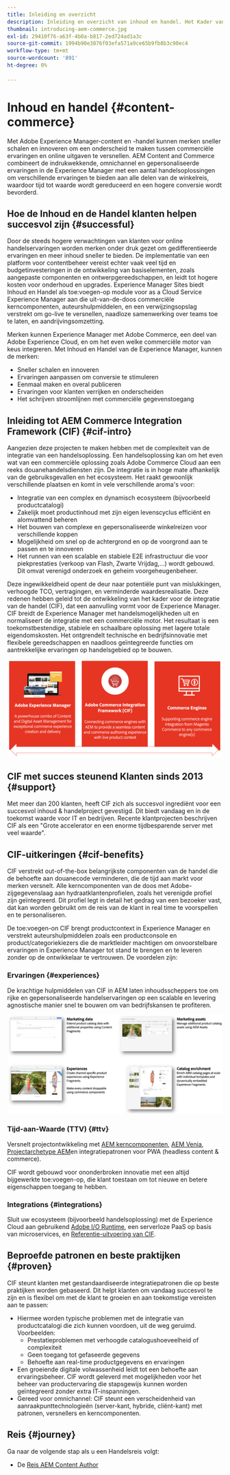 ```yaml
---
title: Inleiding en overzicht
description: Inleiding en overzicht van inhoud en handel. Het Kader van de Integratie van de Handel van de Experience Manager (CIF) wordt geadviseerd Adobe om de handelsdiensten van Adobe Commerce en andere derde handelsoplossingen met de Experience Cloud te integreren en uit te breiden.
thumbnail: introducing-aem-commerce.jpg
exl-id: 29410f76-a63f-4b0a-b817-2ed724ad1a3c
source-git-commit: 1994b90e3876f03efa571a9ce65b9fb8b3c90ec4
workflow-type: tm+mt
source-wordcount: '891'
ht-degree: 0%

---
```


# Inhoud en handel {#content-commerce}

Met Adobe Experience Manager-content en -handel kunnen merken sneller schalen en innoveren om een onderscheid te maken tussen commerciële ervaringen en online uitgaven te versnellen. AEM Content and Commerce combineert de indrukwekkende, omnichannel en gepersonaliseerde ervaringen in de Experience Manager met een aantal handelsoplossingen om verschillende ervaringen te bieden aan alle delen van de winkelreis, waardoor tijd tot waarde wordt gereduceerd en een hogere conversie wordt bevorderd.

## Hoe de Inhoud en de Handel klanten helpen succesvol zijn {#successful}

Door de steeds hogere verwachtingen van klanten voor online handelservaringen worden merken onder druk gezet om gedifferentieerde ervaringen en meer inhoud sneller te bieden. De implementatie van een platform voor contentbeheer vereist echter vaak veel tijd en budgetinvesteringen in de ontwikkeling van basiselementen, zoals aangepaste componenten en ontwerpgereedschappen, en leidt tot hogere kosten voor onderhoud en upgrades. Experience Manager Sites biedt Inhoud en Handel als toe:voegen-op module voor as a Cloud Service Experience Manager aan die uit-van-de-doos commerciële kerncomponenten, auteurshulpmiddelen, en een verwijzingsopslag verstrekt om go-live te versnellen, naadloze samenwerking over teams toe te laten, en aandrijvingsomzetting.

Merken kunnen Experience Manager met Adobe Commerce, een deel van Adobe Experience Cloud, en om het even welke commerciële motor van keus integreren. Met Inhoud en Handel van de Experience Manager, kunnen de merken:

* Sneller schalen en innoveren
* Ervaringen aanpassen om conversie te stimuleren
* Eenmaal maken en overal publiceren
* Ervaringen voor klanten verrijken en onderscheiden
* Het schrijven stroomlijnen met commerciële gegevenstoegang

## Inleiding tot AEM Commerce Integration Framework (CIF) {#cif-intro}

Aangezien deze projecten te maken hebben met de complexiteit van de integratie van een handelsoplossing. Een handelsoplossing kan om het even wat van een commerciële oplossing zoals Adobe Commerce Cloud aan een reeks douanehandelsdiensten zijn. De integratie is in hoge mate afhankelijk van de gebruiksgevallen en het ecosysteem. Het raakt gewoonlijk verschillende plaatsen en komt in vele verschillende aroma&#39;s voor:

* Integratie van een complex en dynamisch ecosysteem (bijvoorbeeld productcatalogi)
* Zakelijk moet productinhoud met zijn eigen levenscyclus efficiënt en alomvattend beheren
* Het bouwen van complexe en gepersonaliseerde winkelreizen voor verschillende koppen
* Mogelijkheid om snel op de achtergrond en op de voorgrond aan te passen en te innoveren
* Het runnen van een scalable en stabiele E2E infrastructuur die voor piekprestaties (verkoop van Flash, Zwarte Vrijdag,...) wordt gebouwd. Dit omvat verenigd onderzoek en geheim voorgeheugenbeheer.

Deze ingewikkeldheid opent de deur naar potentiële punt van mislukkingen, verhoogde TCO, vertragingen, en verminderde waardesrealisatie. Deze redenen hebben geleid tot de ontwikkeling van het kader voor de integratie van de handel (CIF), dat een aanvulling vormt voor de Experience Manager. CIF breidt de Experience Manager met handelsmogelijkheden uit en normaliseert de integratie met een commerciële motor. Het resultaat is een toekomstbestendige, stabiele en schaalbare oplossing met lagere totale eigendomskosten. Het ontgrendelt technische en bedrijfsinnovatie met flexibele gereedschappen en naadloos geïntegreerde functies om aantrekkelijke ervaringen op handelsgebied op te bouwen.

![CIF-elementen](./assets/CIF/CIF_Overview.png)

## CIF met succes steunend Klanten sinds 2013 {#support}

Met meer dan 200 klanten, heeft CIF zich als succesvol ingrediënt voor een succesvol inhoud &amp; handelproject gevestigd. Dit biedt vandaag en in de toekomst waarde voor IT en bedrijven. Recente klantprojecten beschrijven CIF als een &quot;Grote accelerator en een enorme tijdbesparende server met veel waarde&quot;.

## CIF-uitkeringen {#cif-benefits}

CIF verstrekt out-of-the-box belangrijkste componenten van de handel die de behoefte aan douanecode verminderen, die de tijd aan markt voor merken versnelt. Alle kerncomponenten van de doos met Adobe-zijgegevenslaag aan hydraatklantenprofielen, zoals het verenigde profiel zijn geïntegreerd. Dit profiel legt in detail het gedrag van een bezoeker vast, dat kan worden gebruikt om de reis van de klant in real time te voorspellen en te personaliseren.

De toe:voegen-on CIF brengt productcontext in Experience Manager en verstrekt auteurshulpmiddelen zoals een productconsole en product/categoriekiezers die de marktleider machtigen om onvoorstelbare ervaringen in Experience Manager tot stand te brengen en te leveren zonder op de ontwikkelaar te vertrouwen. De voordelen zijn:

### Ervaringen {#experiences}

De krachtige hulpmiddelen van CIF in AEM laten inhoudsscheppers toe om rijke en gepersonaliseerde handelservaringen op een scalable en levering agnostische manier snel te bouwen om van bedrijfskansen te profiteren.

![CIF-elementen](./assets/CIF/CIF_Product_Experience_Management.png)

### Tijd-aan-Waarde (TTV) {#ttv}

Versnelt projectontwikkeling met [AEM kerncomponenten](https://www.aemcomponents.dev/), [AEM Venia](https://github.com/adobe/aem-cif-guides-venia), [Projectarchetype AEM](https://experienceleague.adobe.com/docs/experience-manager-core-components/using/developing/archetype/overview.html)en integratiepatronen voor PWA (headless content &amp; commerce).

CIF wordt gebouwd voor ononderbroken innovatie met een altijd bijgewerkte toe:voegen-op, die klant toestaan om tot nieuwe en betere eigenschappen toegang te hebben.

### Integrations {#integrations}

Sluit uw ecosysteem (bijvoorbeeld handelsoplossing) met de Experience Cloud aan gebruikend  [Adobe I/O Runtime](https://www.adobe.io/apis/experienceplatform/runtime.html), een serverloze PaaS op basis van microservices, en [Referentie-uitvoering van CIF](https://github.com/adobe/commerce-cif-graphql-integration-reference).

## Beproefde patronen en beste praktijken {#proven}

CIF steunt klanten met gestandaardiseerde integratiepatronen die op beste praktijken worden gebaseerd. Dit helpt klanten om vandaag succesvol te zijn en is flexibel om met de klant te groeien en aan toekomstige vereisten aan te passen:

* Hiermee worden typische problemen met de integratie van productcatalogi die zich kunnen voordoen, uit de weg geruimd. Voorbeelden:
   * Prestatieproblemen met verhoogde catalogushoeveelheid of complexiteit
   * Geen toegang tot gefaseerde gegevens
   * Behoefte aan real-time productgegevens en ervaringen
* Een groeiende digitale volwassenheid leidt tot een behoefte aan ervaringsbeheer. CIF wordt geleverd met mogelijkheden voor het beheer van productervaring die stapsgewijs kunnen worden geïntegreerd zonder extra IT-inspanningen.
* Gereed voor omnichannel: CIF steunt een verscheidenheid van aanraakpunttechnologieën (server-kant, hybride, cliënt-kant) met patronen, versnellers en kerncomponenten.

## Reis {#journey}

Ga naar de volgende stap als u een Handelsreis volgt:

* De [Reis AEM Content Author](/help/commerce-cloud/commerce-journeys/aem-commerce-content-author/getting-started.md)
